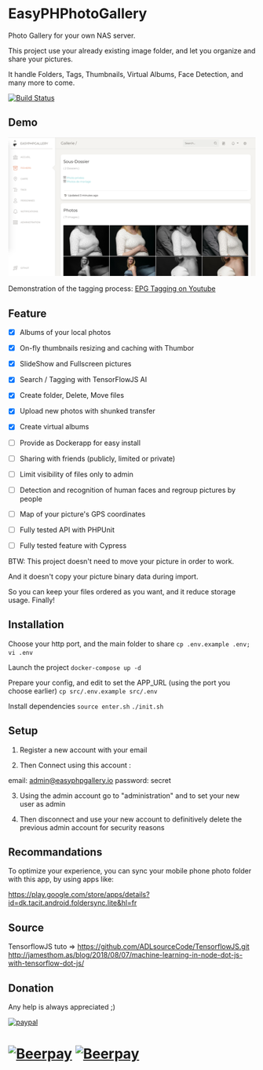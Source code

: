 # EasyPHPhotoGallery

Photo Gallery for your own NAS server.

This project use your already existing image folder, and let you organize and share your pictures.

It handle Folders, Tags, Thumbnails, Virtual Albums, Face Detection, and many more to come.

[![Build Status](https://travis-ci.org/TwanoO67/easy-php-gallery.svg?branch=develop)](https://travis-ci.org/TwanoO67/easy-php-gallery)

## Demo

[![Preview](https://github.com/TwanoO67/easy-php-gallery/raw/master/demo.png)](https://youtu.be/W7Ff-VXIsFQ)

Demonstration of the tagging process: [EPG Tagging on Youtube](https://youtu.be/W7Ff-VXIsFQ)

## Feature

* [x] Albums of your local photos
* [x] On-fly thumbnails resizing and caching with Thumbor
* [x] SlideShow and Fullscreen pictures
* [x] Search / Tagging with TensorFlowJS AI
* [x] Create folder, Delete, Move files
* [x] Upload new photos with shunked transfer
* [x] Create virtual albums
* [ ] Provide as Dockerapp for easy install
* [ ] Sharing with friends (publicly, limited or private)
* [ ] Limit visibility of files only to admin
* [ ] Detection and recognition of human faces and regroup pictures by people
* [ ] Map of your picture's GPS coordinates
* [ ] Fully tested API with PHPUnit
* [ ] Fully tested feature with Cypress


BTW: This project doesn't need to move your picture in order to work.

And it doesn't copy your picture binary data during import.

So you can keep your files ordered as you want, and it reduce storage usage. Finally!

## Installation

Choose your http port, and the main folder to share
`cp .env.example .env; vi .env`

Launch the project
`docker-compose up -d`

Prepare your config, and edit to set the APP_URL (using the port you choose earlier)
`cp src/.env.example src/.env`

Install dependencies
`source enter.sh`
`./init.sh `



## Setup

1) Register a new account with your email

2) Then Connect using this account :

email: admin@easyphpgallery.io
password: secret

3) Using the admin account go to "administration" and to set your new user as admin

4) Then disconnect and use your new account to definitively delete the previous admin account for security reasons

## Recommandations

To optimize your experience, you can sync your mobile phone photo folder with this app, by using apps like:

https://play.google.com/store/apps/details?id=dk.tacit.android.foldersync.lite&hl=fr

## Source

TensorflowJS tuto => https://github.com/ADLsourceCode/TensorflowJS.git
http://jamesthom.as/blog/2018/08/07/machine-learning-in-node-dot-js-with-tensorflow-dot-js/

## Donation

Any help is always appreciated ;)

[![paypal](https://www.paypalobjects.com/en_US/i/btn/btn_donate_LG.gif)](https://www.paypal.me/twanoo)

[![Beerpay](https://beerpay.io/TwanoO67/easy-php-gallery/badge.svg?style=beer-square)](https://beerpay.io/TwanoO67/easy-php-gallery)  [![Beerpay](https://beerpay.io/TwanoO67/easy-php-gallery/make-wish.svg?style=flat-square)](https://beerpay.io/TwanoO67/easy-php-gallery?focus=wish)
=======
